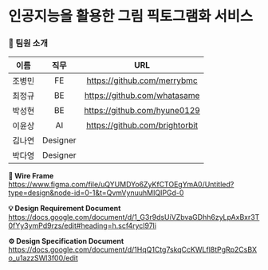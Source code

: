 
# 인공지능을 활용한 그림 픽토그램화 서비스

### 👩 팀원 소개
| 이름   | 직무 | URL  |
| ------ | :----: | :----: |
| 조병민 |   FE   |https://github.com/merrybmc      |
| 최정규 |   BE   |https://github.com/whatasame      |
| 박성현 |   BE   |https://github.com/hyune0129      |
| 이윤상 |   AI   |https://github.com/brightorbit      |
| 김나연 | Designer   |      |
| 박다영 | Designer   |      |

**🎨 Wire Frame** <br/>
https://www.figma.com/file/uQYUMDYo6ZyKfCTOEgYmA0/Untitled?type=design&node-id=0-1&t=QvmVynuuhMIQIPGd-0

**💡 Design Requirement Document** <br/>
https://docs.google.com/document/d/1_G3r9dsUiVZbvaGDhh6zyLpAxBxr3T0fYy3ymPd9rzs/edit#heading=h.scf4rycl97li

**⚙ Design Specification Document** <br/>
https://docs.google.com/document/d/1HqQ1Ctg7skqCcKWLfl8tPgRp2CsBXo_u1azzSWl3f00/edit
